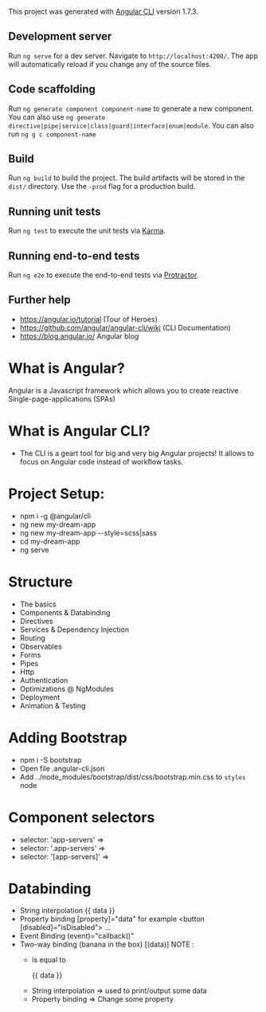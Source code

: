 This project was generated with [Angular CLI](https://github.com/angular/angular-cli) version 1.7.3.

## Development server

Run `ng serve` for a dev server. Navigate to `http://localhost:4200/`. The app will automatically reload if you change any of the source files.

## Code scaffolding

Run `ng generate component component-name` to generate a new component. You can also use `ng generate directive|pipe|service|class|guard|interface|enum|module`.
You can also run `ng g c component-name`

## Build

Run `ng build` to build the project. The build artifacts will be stored in the `dist/` directory. Use the `-prod` flag for a production build.

## Running unit tests

Run `ng test` to execute the unit tests via [Karma](https://karma-runner.github.io).

## Running end-to-end tests

Run `ng e2e` to execute the end-to-end tests via [Protractor](http://www.protractortest.org/).

## Further help

- https://angular.io/tutorial (Tour of Heroes)
- https://github.com/angular/angular-cli/wiki (CLI Documentation)
- https://blog.angular.io/ Angular blog

# What is Angular?

Angular is a Javascript framework which allows you to create reactive Single-page-applications (SPAs)

# What is Angular CLI?

- The CLI is a geart tool for big and very big Angular projects! It allows to focus on Angular code instead of workflow tasks.

# Project Setup:

- npm i -g @angular/cli
- ng new my-dream-app
- ng new my-dream-app --style=scss|sass
- cd my-dream-app
- ng serve

# Structure

- The basics
- Components & Databinding
- Directives
- Services & Dependency Injection
- Routing
- Observables
- Forms
- Pipes
- Http
- Authentication
- Optimizations @ NgModules
- Deployment
- Animation & Testing

# Adding Bootstrap

- npm i -S bootstrap
- Open file .angular-cli.json
- Add ../node_modules/bootstrap/dist/css/bootstrap.min.css to `styles` node

# Component selectors

- selector: 'app-servers' => <app-servers></app-servers>
- selector: '.app-servers' => <div class="app-servers"></div>
- selector: '[app-servers]' => <div app-servers></div>

# Databinding
- String interpolation {{ data }}
- Property binding [property]="data" for example <button [disabled]="isDisabled"> ...
- Event Binding (event)="callback()"
- Two-way binding (banana in the box) [(data)]
NOTE : 
    - <p [innerText]="data"></p> is equal to <p>{{ data }}</p>
    - String interpolation => used to print/output some data
    - Property binding => Change some property
